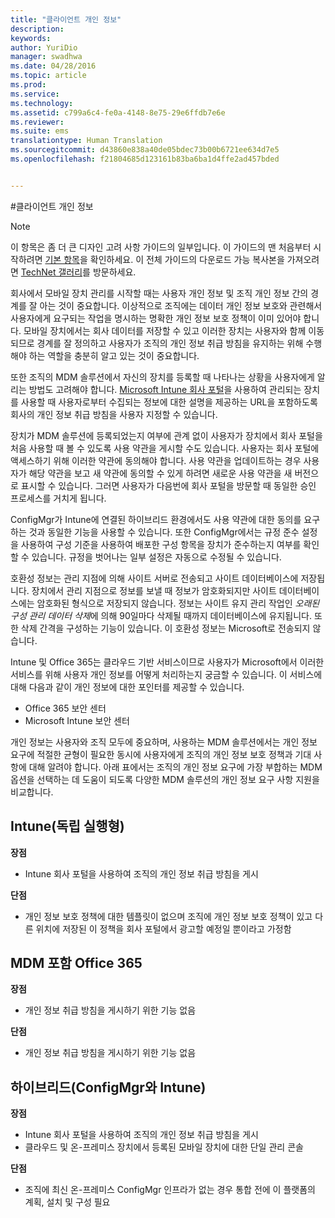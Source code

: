 ```yaml
---
title: "클라이언트 개인 정보"
description: 
keywords: 
author: YuriDio
manager: swadhwa
ms.date: 04/28/2016
ms.topic: article
ms.prod: 
ms.service: 
ms.technology: 
ms.assetid: c799a6c4-fe0a-4148-8e75-29e6ffdb7e6e
ms.reviewer: 
ms.suite: ems
translationtype: Human Translation
ms.sourcegitcommit: d43860e838a40de05bdec73b00b6721ee634d7e5
ms.openlocfilehash: f21804685d123161b83ba6ba1d4ffe2ad457bded


---
```


#클라이언트 개인 정보

>[!NOTE]
>이 항목은 좀 더 큰 디자인 고려 사항 가이드의 일부입니다. 이 가이드의 맨 처음부터 시작하려면 [기본 항목](mdm-design-considerations-guide.md)을 확인하세요. 이 전체 가이드의 다운로드 가능 복사본을 가져오려면 [TechNet 갤러리](https://gallery.technet.microsoft.com/Mobile-Device-Management-7d401582)를 방문하세요.

회사에서 모바일 장치 관리를 시작할 때는 사용자 개인 정보 및 조직 개인 정보 간의 경계를 잘 아는 것이 중요합니다. 이상적으로 조직에는 데이터 개인 정보 보호와 관련해서 사용자에게 요구되는 작업을 명시하는 명확한 개인 정보 보호 정책이 이미 있어야 합니다. 모바일 장치에서는 회사 데이터를 저장할 수 있고 이러한 장치는 사용자와 함께 이동되므로 경계를 잘 정의하고 사용자가 조직의 개인 정보 취급 방침을 유지하는 위해 수행해야 하는 역할을 충분히 알고 있는 것이 중요합니다.
  
또한 조직의 MDM 솔루션에서 자신의 장치를 등록할 때 나타나는 상황을 사용자에게 알리는 방법도 고려해야 합니다. [Microsoft Intune 회사 포털](https://technet.microsoft.com/library/dn646957.aspx)을 사용하여 관리되는 장치를 사용할 때 사용자로부터 수집되는 정보에 대한 설명을 제공하는 URL을 포함하도록 회사의 개인 정보 취급 방침을 사용자 지정할 수 있습니다.
 
장치가 MDM 솔루션에 등록되었는지 여부에 관계 없이 사용자가 장치에서 회사 포털을 처음 사용할 때 볼 수 있도록 사용 약관을 게시할 수도 있습니다. 사용자는 회사 포털에 액세스하기 위해 이러한 약관에 동의해야 합니다. 사용 약관을 업데이트하는 경우 사용자가 해당 약관을 보고 새 약관에 동의할 수 있게 하려면 새로운 사용 약관을 새 버전으로 표시할 수 있습니다. 그러면 사용자가 다음번에 회사 포털을 방문할 때 동일한 승인 프로세스를 거치게 됩니다. 

ConfigMgr가 Intune에 연결된 하이브리드 환경에서도 사용 약관에 대한 동의를 요구하는 것과 동일한 기능을 사용할 수 있습니다. 또한 ConfigMgr에서는 규정 준수 설정을 사용하여 구성 기준을 사용하여 배포한 구성 항목을 장치가 준수하는지 여부를 확인할 수 있습니다. 규정을 벗어나는 일부 설정은 자동으로 수정될 수 있습니다. 

호환성 정보는 관리 지점에 의해 사이트 서버로 전송되고 사이트 데이터베이스에 저장됩니다. 장치에서 관리 지점으로 정보를 보낼 때 정보가 암호화되지만 사이트 데이터베이스에는 암호화된 형식으로 저장되지 않습니다. 정보는 사이트 유지 관리 작업인 *오래된 구성 관리 데이터 삭제*에 의해 90일마다 삭제될 때까지 데이터베이스에 유지됩니다.  또한 삭제 간격을 구성하는 기능이 있습니다. 이 호환성 정보는 Microsoft로 전송되지 않습니다.

Intune 및 Office 365는 클라우드 기반 서비스이므로 사용자가 Microsoft에서 이러한 서비스를 위해 사용자 개인 정보를 어떻게 처리하는지 궁금할 수 있습니다. 이 서비스에 대해 다음과 같이 개인 정보에 대한 포인터를 제공할 수 있습니다.

- Office 365 보안 센터
- Microsoft Intune 보안 센터

개인 정보는 사용자와 조직 모두에 중요하며, 사용하는 MDM 솔루션에서는 개인 정보 요구에 적절한 균형이 필요한 동시에 사용자에게 조직의 개인 정보 보호 정책과 기대 사항에 대해 알려야 합니다. 아래 표에서는 조직의 개인 정보 요구에 가장 부합하는 MDM 옵션을 선택하는 데 도움이 되도록 다양한 MDM 솔루션의 개인 정보 요구 사항 지원을 비교합니다.

## Intune(독립 실행형)

**장점**

- Intune 회사 포털을 사용하여 조직의 개인 정보 취급 방침을 게시

**단점**

- 개인 정보 보호 정책에 대한 템플릿이 없으며 조직에 개인 정보 보호 정책이 있고 다른 위치에 저장된 이 정책을 회사 포털에서 광고할 예정일 뿐이라고 가정함

## MDM 포함 Office 365

**장점**

- 개인 정보 취급 방침을 게시하기 위한 기능 없음

**단점**

- 개인 정보 취급 방침을 게시하기 위한 기능 없음

## 하이브리드(ConfigMgr와 Intune)

**장점**

- Intune 회사 포털을 사용하여 조직의 개인 정보 취급 방침을 게시
- 클라우드 및 온-프레미스 장치에서 등록된 모바일 장치에 대한 단일 관리 콘솔

**단점**

- 조직에 최신 온-프레미스 ConfigMgr 인프라가 없는 경우 통합 전에 이 플랫폼의 계획, 설치 및 구성 필요




<!--HONumber=Jul16_HO3-->


